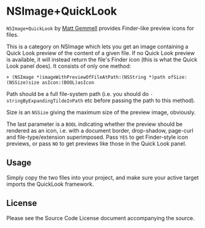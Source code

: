 # NSImage+QuickLook

`NSImage+QuickLook` by [Matt Gemmell](http://mattgemmell.com/source/) provides Finder-like preview icons for files.

This is a category on NSImage which lets you get an image containing a Quick Look preview of the content of a given file. If no Quick Look preview is available, it will instead return the file's Finder icon (this is what the Quick Look panel does). It consists of only one method:

    + (NSImage *)imageWithPreviewOfFileAtPath:(NSString *)path ofSize:(NSSize)size asIcon:(BOOL)asIcon

Path should be a full file-system path (i.e. you should do `-stringByExpandingTildeInPath` etc before passing the path to this method).

Size is an `NSSize` giving the maximum size of the preview image, obviously.

The last parameter is a `BOOL` indicating whether the preview should be rendered as an icon, i.e. with a document border, drop-shadow, page-curl and file-type/extension superimposed. Pass `YES` to get Finder-style icon previews, or pass `NO` to get previews like those in the Quick Look panel.


## Usage

Simply copy the two files into your project, and make sure your active target imports the QuickLook framework.


## License

Please see the Source Code License document accompanying the source.
